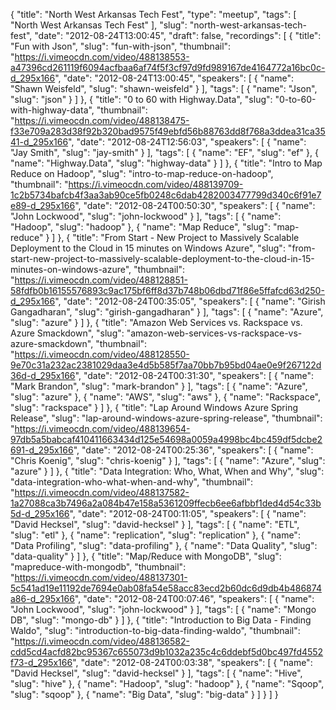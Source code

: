 {
  "title": "North West Arkansas Tech Fest",
  "type": "meetup",
  "tags": [
    "North West Arkansas Tech Fest"
  ],
  "slug": "north-west-arkansas-tech-fest",
  "date": "2012-08-24T13:00:45",
  "draft": false,
  "recordings": [
    {
      "title": "Fun with Json",
      "slug": "fun-with-json",
      "thumbnail": "https://i.vimeocdn.com/video/488138553-a47396cd261119f6094acfbaa6af74f5f3cf97d9fd989167de4164772a16bc0c-d_295x166",
      "date": "2012-08-24T13:00:45",
      "speakers": [
        {
          "name": "Shawn Weisfeld",
          "slug": "shawn-weisfeld"
        }
      ],
      "tags": [
        {
          "name": "Json",
          "slug": "json"
        }
      ]
    },
    {
      "title": "0 to 60 with Highway.Data",
      "slug": "0-to-60-with-highway-data",
      "thumbnail": "https://i.vimeocdn.com/video/488138475-f33e709a283d38f92b320bad9575f49ebfd56b88763dd8f768a3ddea31ca3541-d_295x166",
      "date": "2012-08-24T12:56:03",
      "speakers": [
        {
          "name": "Jay Smith",
          "slug": "jay-smith"
        }
      ],
      "tags": [
        {
          "name": "EF",
          "slug": "ef"
        },
        {
          "name": "Highway.Data",
          "slug": "highway-data"
        }
      ]
    },
    {
      "title": "Intro to Map Reduce on Hadoop",
      "slug": "intro-to-map-reduce-on-hadoop",
      "thumbnail": "https://i.vimeocdn.com/video/488139709-1c2b5734bafcb4f3aa3ab90ce5fb0248c6dab4282003477799d340c6f91e7e89-d_295x166",
      "date": "2012-08-24T00:50:30",
      "speakers": [
        {
          "name": "John Lockwood",
          "slug": "john-lockwood"
        }
      ],
      "tags": [
        {
          "name": "Hadoop",
          "slug": "hadoop"
        },
        {
          "name": "Map Reduce",
          "slug": "map-reduce"
        }
      ]
    },
    {
      "title": "From Start - New Project to Massively Scalable Deployment to the Cloud in 15 minutes on Windows Azure",
      "slug": "from-start-new-project-to-massively-scalable-deployment-to-the-cloud-in-15-minutes-on-windows-azure",
      "thumbnail": "https://i.vimeocdn.com/video/488128851-58fdfb0b16155576893c9ac175bf6ff8d37b748b06dbd71f86e5ffafcd63d250-d_295x166",
      "date": "2012-08-24T00:35:05",
      "speakers": [
        {
          "name": "Girish Gangadharan",
          "slug": "girish-gangadharan"
        }
      ],
      "tags": [
        {
          "name": "Azure",
          "slug": "azure"
        }
      ]
    },
    {
      "title": "Amazon Web Services vs. Rackspace vs. Azure Smackdown",
      "slug": "amazon-web-services-vs-rackspace-vs-azure-smackdown",
      "thumbnail": "https://i.vimeocdn.com/video/488128550-9e70c31a232ac2381029daa3e4d5b585f7aa70bb7b95bd04ae0e9f267122d36d-d_295x166",
      "date": "2012-08-24T00:31:30",
      "speakers": [
        {
          "name": "Mark Brandon",
          "slug": "mark-brandon"
        }
      ],
      "tags": [
        {
          "name": "Azure",
          "slug": "azure"
        },
        {
          "name": "AWS",
          "slug": "aws"
        },
        {
          "name": "Rackspace",
          "slug": "rackspace"
        }
      ]
    },
    {
      "title": "Lap Around Windows Azure Spring Release",
      "slug": "lap-around-windows-azure-spring-release",
      "thumbnail": "https://i.vimeocdn.com/video/488139654-97db5a5babcaf410411663434d125e54698a0059a4998bc4bc459df5dcbe2691-d_295x166",
      "date": "2012-08-24T00:25:36",
      "speakers": [
        {
          "name": "Chris Koenig",
          "slug": "chris-koenig"
        }
      ],
      "tags": [
        {
          "name": "Azure",
          "slug": "azure"
        }
      ]
    },
    {
      "title": "Data Integration: Who, What, When and Why",
      "slug": "data-integration-who-what-when-and-why",
      "thumbnail": "https://i.vimeocdn.com/video/488137582-1a27088ca3b7496a2a084b47e158a5361209ffecb6ee6afbbf1ded4d54c33b5d-d_295x166",
      "date": "2012-08-24T00:11:05",
      "speakers": [
        {
          "name": "David Hecksel",
          "slug": "david-hecksel"
        }
      ],
      "tags": [
        {
          "name": "ETL",
          "slug": "etl"
        },
        {
          "name": "replication",
          "slug": "replication"
        },
        {
          "name": "Data Profiling",
          "slug": "data-profiling"
        },
        {
          "name": "Data Quality",
          "slug": "data-quality"
        }
      ]
    },
    {
      "title": "Map/Reduce with MongoDB",
      "slug": "mapreduce-with-mongodb",
      "thumbnail": "https://i.vimeocdn.com/video/488137301-5c541ad19e11192de7694e0ab08fa54e58acc83ecd2b60dc6d9db4b486874a86-d_295x166",
      "date": "2012-08-24T00:07:46",
      "speakers": [
        {
          "name": "John Lockwood",
          "slug": "john-lockwood"
        }
      ],
      "tags": [
        {
          "name": "Mongo DB",
          "slug": "mongo-db"
        }
      ]
    },
    {
      "title": "Introduction to Big Data - Finding Waldo",
      "slug": "introduction-to-big-data-finding-waldo",
      "thumbnail": "https://i.vimeocdn.com/video/488136582-cdd5cd4acfd82bc95367c655073d9b1032a235c4c6ddebf5d0bc497fd4552f73-d_295x166",
      "date": "2012-08-24T00:03:38",
      "speakers": [
        {
          "name": "David Hecksel",
          "slug": "david-hecksel"
        }
      ],
      "tags": [
        {
          "name": "Hive",
          "slug": "hive"
        },
        {
          "name": "Hadoop",
          "slug": "hadoop"
        },
        {
          "name": "Sqoop",
          "slug": "sqoop"
        },
        {
          "name": "Big Data",
          "slug": "big-data"
        }
      ]
    }
  ]
}